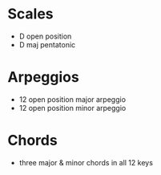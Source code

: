 
# Scales
* D open position
* D maj pentatonic

# Arpeggios
* 12 open position major arpeggio
* 12 open position minor arpeggio

# Chords
* three major & minor chords in all 12 keys